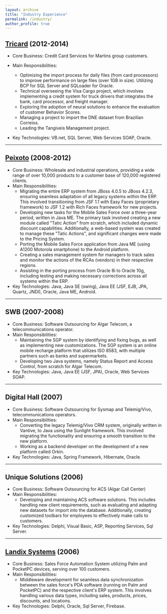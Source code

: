 ```yaml
---
layout: archive
title: "Industry Experience"
permalink: /industry/
author_profile: true
---
```


[Tricard](https://www.tricard.com.br/) (2012-2014)
---
- Core Business: Credit Card Services for Martins group customers.
- Main Responsibilities:
  - Optimizing the import process for daily files (from card processors) to improve performance on large files (over 1GB in size). Utilizing BCP for SQL Server and SQLoader for Oracle.
  - Technical overseeing the Visa Cargo project, which involves implementing a credit system for truck drivers that integrates the bank, card processor, and freight manager.
  - Exploring the adoption of neural solutions to enhance the evaluation of customer Behavior Scores.
  - Managing a project to import the DNE dataset from Brazilian Correios.
  - Leading the Tangiveis Management project.

- Key Technologies: VB.net, SQL Server, Web Services SOAP, Oracle. 

--- 

[Peixoto](https://www.peixoto.com.br/) (2008-2012)
---
- Core Business: Wholesale and industrial operations, providing a wide range of over 10,000 products to a customer base of 120,000 registered clients.
- Main Responsibilities:
   - Migrating the entire ERP system from JBoss 4.0.5 to JBoss 4.2.3, ensuring seamless adaptation of all legacy systems within the ERP. This involved transitioning from JSF 1.1 with Easy Faces (proprietary framework) to JSF 1.2 with Rich Faces framework for new projects.
   - Developing new tasks for the Mobile Sales Force over a three-year period, written in Java ME. The primary task involved creating a new module called "Tatic Action" from scratch, which included dynamic discount capabilities. Additionally, a web-based system was created to manage these "Tatic Actions", and significant changes were made to the Pricing System.
   - Porting the Mobile Sales Force application from Java ME (using A1200 Motorola smartphone) to the Android platform.
   - Creating a sales management system for managers to track sales and monitor the actions of the RCAs (vendors) in their respective regions.
   - Assisting in the porting process from Oracle 8i to Oracle 10g, including testing and making necessary corrections across all systems within the ERP.
- Key Technologies: Java, Java SE (swing), Java EE (JSF, EJB, JPA, Quartz, JNDI), Oracle, Java ME, Android.


--- 

SWB (2007-2008)
---


- Core Business: Software Outsourcing for Algar Telecom, a telecommunications operator.
- Main Responsibilities:
  -  Maintaining the SGP system by identifying and fixing bugs, as well as implementing new customizations. The SGP system is an online mobile recharge platform that utilizes ISO 8583, with multiple partners such as banks and supermarkets.
  -  Developing two Java systems, namely Status Report and Access Control, from scratch for Algar Telecom.
- Key Technologies: Java, Java EE (JSF, JPA), Oracle, Web Services SOAP. 

--- 


Digital Hall (2007)
---


- Core Business: Software Outsourcing for Sysmap and Telemig/Vivo, telecommunications operators.
- Main Responsibilities:
  - Converting the legacy Telemig/Vivo CRM system, originally written in Vantive, to Java using the Sunlight framework. This involved migrating the functionality and ensuring a smooth transition to the new platform.
  - Working as a backend developer on the development of a new platform called Orkin.
- Key Technologies: Java, Spring Framework, Hibernate, Oracle. 
 
--- 

Unique Solutions (2006)
---

- Core Business: Software Outsourcing for ACS (Algar Call Center)
- Main Responsibilities:
  - Developing and maintaining ACS software solutions. This includes handling new client requirements, such as evaluating and adapting new datasets for import into the database. Additionally, creating customized toolbars for employees to effectively make calls to customers.
- Key Technologies: Delphi, Visual Basic, ASP, Reporting Services, Sql Server.

--- 

[Landix Systems](https://www.landix.com.br/) (2006)
---

- Core Business: Sales Force Automation System utilizing Palm and PocketPC devices, serving over 100 customers.
- Main Responsibilities:
  -  Middleware development for seamless data synchronization between the sales force's PDA software (running on Palm and PocketPC) and the respective client's ERP system. This involves handling various data types, including sales, products, prices, discounts, and locations.
- Key Technologies: Delphi, Oracle, Sql Server, Firebase.
